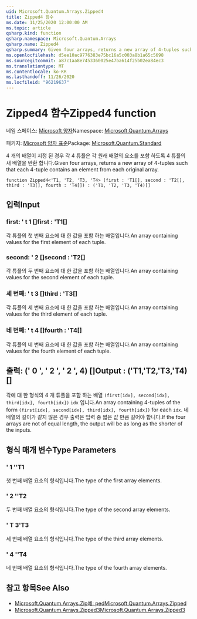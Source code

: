 ```yaml
---
uid: Microsoft.Quantum.Arrays.Zipped4
title: Zipped4 함수
ms.date: 11/25/2020 12:00:00 AM
ms.topic: article
qsharp.kind: function
qsharp.namespace: Microsoft.Quantum.Arrays
qsharp.name: Zipped4
qsharp.summary: Given four arrays, returns a new array of 4-tuples such that each 4-tuple contains an element from each original array.
ms.openlocfilehash: d5ee10ac9776383e75bc16a5c003a8b1a65c5698
ms.sourcegitcommit: a87c1aa8e7453360025e47ba614f25b02ea84ec3
ms.translationtype: MT
ms.contentlocale: ko-KR
ms.lasthandoff: 11/26/2020
ms.locfileid: "96219637"
---
```

# <a name="zipped4-function"></a><span data-ttu-id="56e8d-102">Zipped4 함수</span><span class="sxs-lookup"><span data-stu-id="56e8d-102">Zipped4 function</span></span>

<span data-ttu-id="56e8d-103">네임 스페이스: [Microsoft 양자](xref:Microsoft.Quantum.Arrays)</span><span class="sxs-lookup"><span data-stu-id="56e8d-103">Namespace: [Microsoft.Quantum.Arrays](xref:Microsoft.Quantum.Arrays)</span></span>

<span data-ttu-id="56e8d-104">패키지: [Microsoft 양자 표준](https://nuget.org/packages/Microsoft.Quantum.Standard)</span><span class="sxs-lookup"><span data-stu-id="56e8d-104">Package: [Microsoft.Quantum.Standard](https://nuget.org/packages/Microsoft.Quantum.Standard)</span></span>


<span data-ttu-id="56e8d-105">4 개의 배열이 지정 된 경우 각 4 튜플은 각 원래 배열의 요소를 포함 하도록 4 튜플의 새 배열을 반환 합니다.</span><span class="sxs-lookup"><span data-stu-id="56e8d-105">Given four arrays, returns a new array of 4-tuples such that each 4-tuple contains an element from each original array.</span></span>

```qsharp
function Zipped4<'T1, 'T2, 'T3, 'T4> (first : 'T1[], second : 'T2[], third : 'T3[], fourth : 'T4[]) : ('T1, 'T2, 'T3, 'T4)[]
```


## <a name="input"></a><span data-ttu-id="56e8d-106">입력</span><span class="sxs-lookup"><span data-stu-id="56e8d-106">Input</span></span>

### <a name="first--t1"></a><span data-ttu-id="56e8d-107">first: ' t 1 []</span><span class="sxs-lookup"><span data-stu-id="56e8d-107">first : 'T1[]</span></span>

<span data-ttu-id="56e8d-108">각 튜플의 첫 번째 요소에 대 한 값을 포함 하는 배열입니다.</span><span class="sxs-lookup"><span data-stu-id="56e8d-108">An array containing values for the first element of each tuple.</span></span>


### <a name="second--t2"></a><span data-ttu-id="56e8d-109">second: ' 2 []</span><span class="sxs-lookup"><span data-stu-id="56e8d-109">second : 'T2[]</span></span>

<span data-ttu-id="56e8d-110">각 튜플의 두 번째 요소에 대 한 값을 포함 하는 배열입니다.</span><span class="sxs-lookup"><span data-stu-id="56e8d-110">An array containing values for the second element of each tuple.</span></span>


### <a name="third--t3"></a><span data-ttu-id="56e8d-111">세 번째: ' t 3 []</span><span class="sxs-lookup"><span data-stu-id="56e8d-111">third : 'T3[]</span></span>

<span data-ttu-id="56e8d-112">각 튜플의 세 번째 요소에 대 한 값을 포함 하는 배열입니다.</span><span class="sxs-lookup"><span data-stu-id="56e8d-112">An array containing values for the third element of each tuple.</span></span>


### <a name="fourth--t4"></a><span data-ttu-id="56e8d-113">네 번째: ' t 4 []</span><span class="sxs-lookup"><span data-stu-id="56e8d-113">fourth : 'T4[]</span></span>

<span data-ttu-id="56e8d-114">각 튜플의 네 번째 요소에 대 한 값을 포함 하는 배열입니다.</span><span class="sxs-lookup"><span data-stu-id="56e8d-114">An array containing values for the fourth element of each tuple.</span></span>



## <a name="output--t1t2t3t4"></a><span data-ttu-id="56e8d-115">출력: (' 0 ', ' 2 ', ' 2 ', 4) []</span><span class="sxs-lookup"><span data-stu-id="56e8d-115">Output : ('T1,'T2,'T3,'T4)[]</span></span>

<span data-ttu-id="56e8d-116">각에 대 한 형식의 4 개 튜플을 포함 하는 배열 `(first[idx], second[idx], third[idx], fourth[idx])` `idx` 입니다.</span><span class="sxs-lookup"><span data-stu-id="56e8d-116">An array containing 4-tuples of the form `(first[idx], second[idx], third[idx], fourth[idx])` for each `idx`.</span></span> <span data-ttu-id="56e8d-117">네 배열의 길이가 같지 않은 경우 출력은 입력 중 짧은 값 만큼 길어야 합니다.</span><span class="sxs-lookup"><span data-stu-id="56e8d-117">If the four arrays are not of equal length, the output will be as long as the shorter of the inputs.</span></span>

## <a name="type-parameters"></a><span data-ttu-id="56e8d-118">형식 매개 변수</span><span class="sxs-lookup"><span data-stu-id="56e8d-118">Type Parameters</span></span>

### <a name="t1"></a><span data-ttu-id="56e8d-119">' 1 '</span><span class="sxs-lookup"><span data-stu-id="56e8d-119">'T1</span></span>

<span data-ttu-id="56e8d-120">첫 번째 배열 요소의 형식입니다.</span><span class="sxs-lookup"><span data-stu-id="56e8d-120">The type of the first array elements.</span></span>
### <a name="t2"></a><span data-ttu-id="56e8d-121">' 2 '</span><span class="sxs-lookup"><span data-stu-id="56e8d-121">'T2</span></span>

<span data-ttu-id="56e8d-122">두 번째 배열 요소의 형식입니다.</span><span class="sxs-lookup"><span data-stu-id="56e8d-122">The type of the second array elements.</span></span>
### <a name="t3"></a><span data-ttu-id="56e8d-123">' T 3</span><span class="sxs-lookup"><span data-stu-id="56e8d-123">'T3</span></span>

<span data-ttu-id="56e8d-124">세 번째 배열 요소의 형식입니다.</span><span class="sxs-lookup"><span data-stu-id="56e8d-124">The type of the third array elements.</span></span>
### <a name="t4"></a><span data-ttu-id="56e8d-125">' 4 '</span><span class="sxs-lookup"><span data-stu-id="56e8d-125">'T4</span></span>

<span data-ttu-id="56e8d-126">네 번째 배열 요소의 형식입니다.</span><span class="sxs-lookup"><span data-stu-id="56e8d-126">The type of the fourth array elements.</span></span>

## <a name="see-also"></a><span data-ttu-id="56e8d-127">참고 항목</span><span class="sxs-lookup"><span data-stu-id="56e8d-127">See Also</span></span>

- [<span data-ttu-id="56e8d-128">Microsoft.Quantum.Arrays.Zip예: ped</span><span class="sxs-lookup"><span data-stu-id="56e8d-128">Microsoft.Quantum.Arrays.Zipped</span></span>](xref:Microsoft.Quantum.Arrays.Zipped)
- [<span data-ttu-id="56e8d-129">Microsoft.Quantum.Arrays.Zipped3</span><span class="sxs-lookup"><span data-stu-id="56e8d-129">Microsoft.Quantum.Arrays.Zipped3</span></span>](xref:Microsoft.Quantum.Arrays.Zipped3)